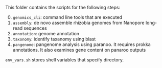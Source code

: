 This folder contains the scripts for the following steps:

0. `genomics_cli`: command line tools that are executed
1. `assembly`: de novo assemble rhizobia genomes from Nanopore long-read sequences
2. `annotation`: genome annotation
3. `taxonomy`: identify taxanomy using blast
4. `pangenome`: pangenome analysis using paranoo. It requires prokka annotations. It also examines gene content on panaroo outputs

`env_vars.sh` stores shell variables that specify directory.
